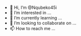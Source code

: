 - 👋 Hi, I’m @Nqubeko45i
- 👀 I’m interested in ...
- 🌱 I’m currently learning ...
- 💞️ I’m looking to collaborate on ...
- 📫 How to reach me ...

<!---
Nqubeko45i/Nqubeko45i is a ✨ special ✨ repository because its `README.md` (this file) appears on your GitHub profile.
You can click the Preview link to take a look at your changes.
--->
